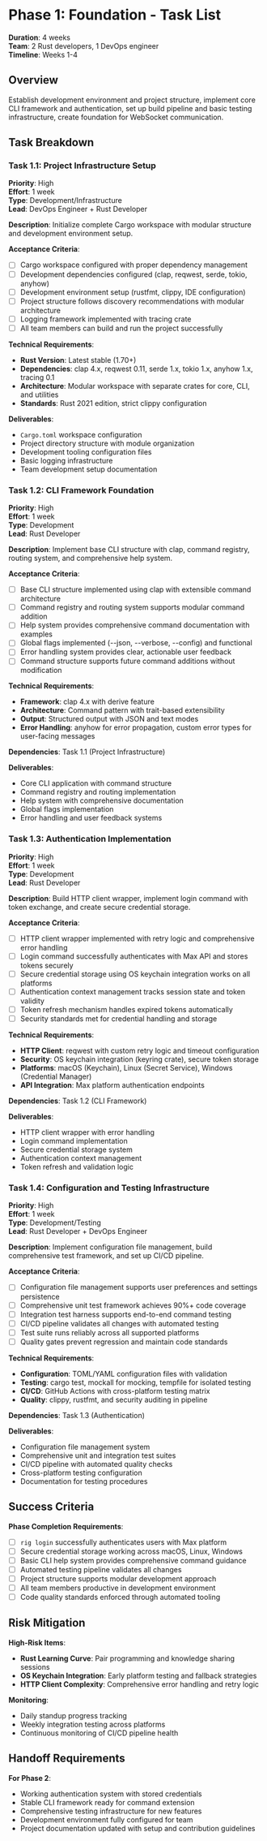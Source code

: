 # Phase 1: Foundation - Task List

**Duration**: 4 weeks  
**Team**: 2 Rust developers, 1 DevOps engineer  
**Timeline**: Weeks 1-4  

## Overview

Establish development environment and project structure, implement core CLI framework and authentication, set up build pipeline and basic testing infrastructure, create foundation for WebSocket communication.

## Task Breakdown

### Task 1.1: Project Infrastructure Setup
**Priority**: High  
**Effort**: 1 week  
**Type**: Development/Infrastructure  
**Lead**: DevOps Engineer + Rust Developer  

**Description**: Initialize complete Cargo workspace with modular structure and development environment setup.

**Acceptance Criteria**:
- [ ] Cargo workspace configured with proper dependency management
- [ ] Development dependencies configured (clap, reqwest, serde, tokio, anyhow)
- [ ] Development environment setup (rustfmt, clippy, IDE configuration)
- [ ] Project structure follows discovery recommendations with modular architecture
- [ ] Logging framework implemented with tracing crate
- [ ] All team members can build and run the project successfully

**Technical Requirements**:
- **Rust Version**: Latest stable (1.70+)
- **Dependencies**: clap 4.x, reqwest 0.11, serde 1.x, tokio 1.x, anyhow 1.x, tracing 0.1
- **Architecture**: Modular workspace with separate crates for core, CLI, and utilities
- **Standards**: Rust 2021 edition, strict clippy configuration

**Deliverables**:
- `Cargo.toml` workspace configuration
- Project directory structure with module organization
- Development tooling configuration files
- Basic logging infrastructure
- Team development setup documentation

### Task 1.2: CLI Framework Foundation
**Priority**: High  
**Effort**: 1 week  
**Type**: Development  
**Lead**: Rust Developer  

**Description**: Implement base CLI structure with clap, command registry, routing system, and comprehensive help system.

**Acceptance Criteria**:
- [ ] Base CLI structure implemented using clap with extensible command architecture
- [ ] Command registry and routing system supports modular command addition
- [ ] Help system provides comprehensive command documentation with examples
- [ ] Global flags implemented (--json, --verbose, --config) and functional
- [ ] Error handling system provides clear, actionable user feedback
- [ ] Command structure supports future command additions without modification

**Technical Requirements**:
- **Framework**: clap 4.x with derive feature
- **Architecture**: Command pattern with trait-based extensibility
- **Output**: Structured output with JSON and text modes
- **Error Handling**: anyhow for error propagation, custom error types for user-facing messages

**Dependencies**: Task 1.1 (Project Infrastructure)

**Deliverables**:
- Core CLI application with command structure
- Command registry and routing implementation
- Help system with comprehensive documentation
- Global flags implementation
- Error handling and user feedback systems

### Task 1.3: Authentication Implementation
**Priority**: High  
**Effort**: 1 week  
**Type**: Development  
**Lead**: Rust Developer  

**Description**: Build HTTP client wrapper, implement login command with token exchange, and create secure credential storage.

**Acceptance Criteria**:
- [ ] HTTP client wrapper implemented with retry logic and comprehensive error handling
- [ ] Login command successfully authenticates with Max API and stores tokens securely
- [ ] Secure credential storage using OS keychain integration works on all platforms
- [ ] Authentication context management tracks session state and token validity
- [ ] Token refresh mechanism handles expired tokens automatically
- [ ] Security standards met for credential handling and storage

**Technical Requirements**:
- **HTTP Client**: reqwest with custom retry logic and timeout configuration
- **Security**: OS keychain integration (keyring crate), secure token storage
- **Platforms**: macOS (Keychain), Linux (Secret Service), Windows (Credential Manager)
- **API Integration**: Max platform authentication endpoints

**Dependencies**: Task 1.2 (CLI Framework)

**Deliverables**:
- HTTP client wrapper with error handling
- Login command implementation
- Secure credential storage system
- Authentication context management
- Token refresh and validation logic

### Task 1.4: Configuration and Testing Infrastructure
**Priority**: High  
**Effort**: 1 week  
**Type**: Development/Testing  
**Lead**: Rust Developer + DevOps Engineer  

**Description**: Implement configuration file management, build comprehensive test framework, and set up CI/CD pipeline.

**Acceptance Criteria**:
- [ ] Configuration file management supports user preferences and settings persistence
- [ ] Comprehensive unit test framework achieves 90%+ code coverage
- [ ] Integration test harness supports end-to-end command testing
- [ ] CI/CD pipeline validates all changes with automated testing
- [ ] Test suite runs reliably across all supported platforms
- [ ] Quality gates prevent regression and maintain code standards

**Technical Requirements**:
- **Configuration**: TOML/YAML configuration files with validation
- **Testing**: cargo test, mockall for mocking, tempfile for isolated testing
- **CI/CD**: GitHub Actions with cross-platform testing matrix
- **Quality**: clippy, rustfmt, and security auditing in pipeline

**Dependencies**: Task 1.3 (Authentication)

**Deliverables**:
- Configuration file management system
- Comprehensive unit and integration test suites
- CI/CD pipeline with automated quality checks
- Cross-platform testing configuration
- Documentation for testing procedures

## Success Criteria

**Phase Completion Requirements**:
- [ ] `rig login` successfully authenticates users with Max platform
- [ ] Secure credential storage working across macOS, Linux, Windows
- [ ] Basic CLI help system provides comprehensive command guidance
- [ ] Automated testing pipeline validates all changes
- [ ] Project structure supports modular development approach
- [ ] All team members productive in development environment
- [ ] Code quality standards enforced through automated tooling

## Risk Mitigation

**High-Risk Items**:
- **Rust Learning Curve**: Pair programming and knowledge sharing sessions
- **OS Keychain Integration**: Early platform testing and fallback strategies
- **HTTP Client Complexity**: Comprehensive error handling and retry logic

**Monitoring**:
- Daily standup progress tracking
- Weekly integration testing across platforms
- Continuous monitoring of CI/CD pipeline health

## Handoff Requirements

**For Phase 2**:
- Working authentication system with stored credentials
- Stable CLI framework ready for command extension
- Comprehensive testing infrastructure for new features
- Development environment fully configured for team
- Project documentation updated with setup and contribution guidelines